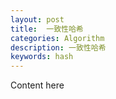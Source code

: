 ```yaml
---
layout: post
title:  一致性哈希
categories: Algorithm
description: 一致性哈希
keywords: hash
---
```


Content here
